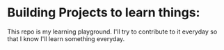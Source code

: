 # Building Projects to learn things:
This repo is my learning playground. I'll try to contribute to it everyday so that I know I'll learn something everyday.

